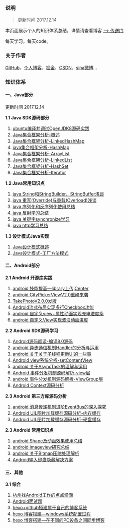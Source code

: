 ### **说明** 

> 更新时间 2017.12.14

本页面展示个人的知识体系总结，详情请查看博客 [——> 传送门](http://crazyandcoder.github.io/)

每天学习，每天code。




### **关于作者**

[GitHub](https://github.com/crazyandcoder)、[个人博客](http://crazyandcoder.github.io/)、[掘金](https://juejin.im/user/56b96af96240b8005865df59)、[CSDN](http://blog.csdn.net/liji_xc)、[sina微博](https://weibo.com/crazyandcoder?sudaref=crazyandcoder.github.io&display=0&retcode=6102&is_all=1)...


### **知识体系**

#### **一、Java部分**

更新时间 2017.12.14

**1.1 Java SDK源码部分**

 1. [ubuntu编译并调试OpenJDK8源码实践](http://crazyandcoder.github.io/2017/11/28/ubuntu%E7%BC%96%E8%AF%91%E5%B9%B6%E8%B0%83%E8%AF%95OpenJDK8%E6%BA%90%E7%A0%81%E5%AE%9E%E8%B7%B5/)
 2.  [Java集合框架分析-概述](http://crazyandcoder.github.io/2017/03/23/Java-%E9%9B%86%E5%90%88%E6%A1%86%E6%9E%B6%E5%88%86%E6%9E%90-%E6%A6%82%E8%BF%B0/)
 2. [Java集合框架分析-LinkedHashMap](http://crazyandcoder.github.io/2017/03/15/Java%E9%9B%86%E5%90%88%E6%A1%86%E6%9E%B6%E5%88%86%E6%9E%90-LinkedHashMap/)
 3. [java集合框架分析-HashMap](http://crazyandcoder.github.io/2017/03/15/Java%E9%9B%86%E5%90%88%E6%A1%86%E6%9E%B6%E5%88%86%E6%9E%90-HashMap/)
 4. [Java集合框架分析-ArrayList](http://crazyandcoder.github.io/2017/03/23/Java%E9%9B%86%E5%90%88%E6%A1%86%E6%9E%B6%E5%88%86%E6%9E%90-ArrayList/)
 5. [Java集合框架分析-LinkedList](http://crazyandcoder.github.io/2017/03/23/Java%E9%9B%86%E5%90%88%E6%A1%86%E6%9E%B6%E5%88%86%E6%9E%90-LinkedList/)
 6. [Java集合框架分析-HashSet](http://crazyandcoder.github.io/2017/03/23/Java%E9%9B%86%E5%90%88%E6%A1%86%E6%9E%B6%E5%88%86%E6%9E%90-HashSet/)
 7. [Java集合框架分析-Iterator](http://crazyandcoder.github.io/2017/03/23/Java%E9%9B%86%E5%90%88%E6%A1%86%E6%9E%B6%E5%88%86%E6%9E%90-Iterator/)



**1.2 Java常用知识点**

 1. [java String和StringBuilder、StringBuffer浅谈](http://crazyandcoder.github.io/2016/03/09/java%20String%E5%92%8CStringBuilder%E3%80%81StringBuffer%E6%B5%85%E8%B0%88/)
 2. [java 重写(Override)与重载(Overload)浅谈](http://crazyandcoder.github.io/2016/03/09/java%20%E9%87%8D%E5%86%99%28Override%29%E4%B8%8E%E9%87%8D%E8%BD%BD%28Overload%29%E6%B5%85%E8%B0%88/)
 3. [java 序列化和反序列化使用总结](http://crazyandcoder.github.io/2016/03/16/java%20%E5%BA%8F%E5%88%97%E5%8C%96%E5%92%8C%E5%8F%8D%E5%BA%8F%E5%88%97%E5%8C%96%E4%BD%BF%E7%94%A8%E6%80%BB%E7%BB%93/)
 4. [java 反射学习总结](http://crazyandcoder.github.io/2016/09/14/java%20%E5%8F%8D%E5%B0%84%E5%AD%A6%E4%B9%A0%E6%80%BB%E7%BB%93/)
 5. [java 关键字synchronize学习](http://crazyandcoder.github.io/2016/10/14/java%20synchronize%E5%AD%A6%E4%B9%A0/)
 6. [java http学习总结](http://crazyandcoder.github.io/2016/10/20/android%20http%E5%AD%A6%E4%B9%A0%E6%80%BB%E7%BB%93/)

**1.3 设计模式Java实现**

 1. [Java设计模式概述](http://crazyandcoder.github.io/2017/12/14/Java%E8%AE%BE%E8%AE%A1%E6%A8%A1%E5%BC%8F%E6%A6%82%E8%BF%B0/)
 2. [Java设计模式-工厂方法模式](http://crazyandcoder.github.io/2017/12/14/Java%E8%AE%BE%E8%AE%A1%E6%A8%A1%E5%BC%8F-%E5%B7%A5%E5%8E%82%E6%96%B9%E6%B3%95%E6%A8%A1%E5%BC%8F/)


#### **二、Android部分**



**2.1 Android 开源库实践**

 1. [android 技能提高—library上传jCenter](http://crazyandcoder.github.io/2016/07/01/android%20library%E4%B8%8A%E4%BC%A0jCenter/)
 2. [android CityPickerViewV2.0重磅来袭](http://crazyandcoder.github.io/2017/08/22/CityPickerViewV2-0%E9%87%8D%E7%A3%85%E6%9D%A5%E8%A2%AD/)
 3. [TakePhotoV2.0.0发版](http://crazyandcoder.github.io/2017/11/11/TakePhotoV2-0-0%E5%8F%91%E7%89%88/)
 4.  [Android流式布局实现多行Checkbox功能](http://crazyandcoder.github.io/2017/12/14/Android%E6%B5%81%E5%BC%8F%E5%B8%83%E5%B1%80%E5%AE%9E%E7%8E%B0%E5%A4%9A%E8%A1%8CCheckbox%E5%8A%9F%E8%83%BD/)
 5. [android 自定义view+属性动画实现充电进度条](http://crazyandcoder.github.io/2016/12/06/android-%E8%87%AA%E5%AE%9A%E4%B9%89view-%E5%B1%9E%E6%80%A7%E5%8A%A8%E7%94%BB-%E5%85%85%E7%94%B5%E8%BF%9B%E5%BA%A6%E6%9D%A1/)
 6. [android 自定义View实现波浪动画进度](http://crazyandcoder.github.io/2016/12/22/android-%E8%87%AA%E5%AE%9A%E4%B9%89View%E5%AE%9E%E7%8E%B0%E6%B3%A2%E6%B5%AA%E5%8A%A8%E7%94%BB%E8%BF%9B%E5%BA%A6/)


**2.2 Android SDK源码学习**


 1. [Android源码阅读-编译8.0源码](http://crazyandcoder.github.io/2017/11/26/Android%E6%BA%90%E7%A0%81%E9%98%85%E8%AF%BB-%E7%BC%96%E8%AF%918-0%E6%BA%90%E7%A0%81/)
 2. [android 异步通信机制Handler的分析与运用](http://crazyandcoder.github.io/2016/11/04/android%20%E9%80%9A%E4%BF%A1%E6%9C%BA%E5%88%B6Handler%E6%BA%90%E7%A0%81%E5%AD%A6%E4%B9%A0%E6%80%BB%E7%BB%93/)
 3. [android 关于关于子线程更新UI的一些事](http://crazyandcoder.github.io/2016/11/01/android%20%E5%85%B3%E4%BA%8E%E5%85%B3%E4%BA%8E%E5%AD%90%E7%BA%BF%E7%A8%8B%E6%9B%B4%E6%96%B0UI%E7%9A%84%E4%B8%80%E4%BA%9B%E4%BA%8B/)
 4. [Android view系统分析-setContentView](http://crazyandcoder.github.io/2017/02/04/Android-view%E7%B3%BB%E7%BB%9F%E5%88%86%E6%9E%90-setContentView/)
 5. [android 关于AsyncTask的理解与运用](http://crazyandcoder.github.io/2017/01/06/android-%E5%85%B3%E4%BA%8EAsyncTask%E7%9A%84%E7%90%86%E8%A7%A3%E4%B8%8E%E8%BF%90%E7%94%A8/)
 6. [Android 事件分发机制源码解析-view层](http://crazyandcoder.github.io/2017/12/14/Android-%E4%BA%8B%E4%BB%B6%E5%88%86%E5%8F%91%E6%9C%BA%E5%88%B6%E6%BA%90%E7%A0%81%E8%A7%A3%E6%9E%90-view%E5%B1%82/)
 7. [android 事件分发机制源码解析-ViewGroup层](http://crazyandcoder.github.io/2017/12/14/Android-%E4%BA%8B%E4%BB%B6%E5%88%86%E5%8F%91%E6%9C%BA%E5%88%B6%E6%BA%90%E7%A0%81%E8%A7%A3%E6%9E%90-ViewGroup%E5%B1%82/)
 8. [Android Context源码分析](http://crazyandcoder.github.io/2017/12/19/Android-Context%E6%BA%90%E7%A0%81%E5%88%86%E6%9E%90/)





**2.3 Android 第三方库源码分析**

 1. [android 消息传递机制进阶EventBus的深入探究](http://crazyandcoder.github.io/2017/04/18/android-%E6%B6%88%E6%81%AF%E4%BC%A0%E9%80%92%E6%9C%BA%E5%88%B6%E8%BF%9B%E9%98%B6EventBus%E7%9A%84%E6%B7%B1%E5%85%A5%E6%8E%A2%E7%A9%B6/)
 2. [Android UIL图片加载缓存源码分析-内存缓存](http://crazyandcoder.github.io/2017/03/15/Android-UIL%E5%9B%BE%E7%89%87%E5%8A%A0%E8%BD%BD%E7%BC%93%E5%AD%98%E6%BA%90%E7%A0%81%E5%88%86%E6%9E%90-%E5%86%85%E5%AD%98%E7%BC%93%E5%AD%98/)
 3. [Android UIL图片加载缓存源码分析-硬盘缓存](http://crazyandcoder.github.io/2017/03/15/Android-UIL%E5%9B%BE%E7%89%87%E5%8A%A0%E8%BD%BD%E7%BC%93%E5%AD%98%E6%BA%90%E7%A0%81%E5%88%86%E6%9E%90-%E7%A1%AC%E7%9B%98%E7%BC%93%E5%AD%98/)
 



**2.3 Android 常用知识点**

 1. [android Shape及动画效果使用总结](http://crazyandcoder.github.io/2016/04/03/android%20Shape%E5%8F%8A%E5%8A%A8%E7%94%BB%E6%95%88%E6%9E%9C%E4%BD%BF%E7%94%A8%E6%80%BB%E7%BB%93/)
 2. [android imageview研究总结](http://crazyandcoder.github.io/2016/04/16/android%20imageview%E7%A0%94%E7%A9%B6%E6%80%BB%E7%BB%93/)
 3. [android 关于Bitmap压缩处理解析](http://crazyandcoder.github.io/2016/12/14/android%20%E5%85%B3%E4%BA%8EBitmap%E5%8E%8B%E7%BC%A9%E5%A4%84%E7%90%86%E8%A7%A3%E6%9E%90/)
 4. [Android输入键盘隐藏解决方案](http://crazyandcoder.github.io/2017/09/01/Android%E8%BE%93%E5%85%A5%E9%94%AE%E7%9B%98%E9%9A%90%E8%97%8F%E8%A7%A3%E5%86%B3%E6%96%B9%E6%A1%88/)




#### **三、其他**

**3.1 综合**

 1. [杭州找Android工作的点点滴滴](http://crazyandcoder.github.io/2017/05/22/%E6%9D%AD%E5%B7%9E%E6%89%BEAndroid%E5%B7%A5%E4%BD%9C%E7%9A%84%E7%82%B9%E7%82%B9%E6%BB%B4%E6%BB%B4/)
 2. [Android面试题](https://github.com/crazyandcoder/job_interview)
 3. [hexo+github搭建属于自己的博客系统](http://crazyandcoder.github.io/2017/12/14/hexo-github%E6%90%AD%E5%BB%BA%E5%B1%9E%E4%BA%8E%E8%87%AA%E5%B7%B1%E7%9A%84%E5%8D%9A%E5%AE%A2%E7%B3%BB%E7%BB%9F/)
 4. [hexo 博客搭建—windows系统配置过程](http://crazyandcoder.github.io/2016/04/01/hexo%20%E5%8D%9A%E5%AE%A2%E6%90%AD%E5%BB%BA%E2%80%94windows%E7%B3%BB%E7%BB%9F%E9%85%8D%E7%BD%AE%E8%BF%87%E7%A8%8B/)
 5. [hexo 博客搭建—在不同的PC设备之间同步博客](http://crazyandcoder.github.io/2016/03/10/hexo%20%E5%8D%9A%E5%AE%A2%E6%90%AD%E5%BB%BA%E2%80%94%E5%9C%A8%E4%B8%8D%E5%90%8C%E7%9A%84PC%E8%AE%BE%E5%A4%87%E4%B9%8B%E9%97%B4%E5%90%8C%E6%AD%A5%E5%8D%9A%E5%AE%A2/)





 


